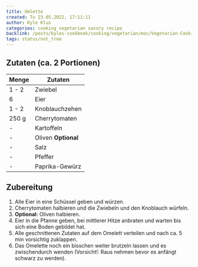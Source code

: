 ```yaml
---
title: Omlette
created: Tu 23.05.2022, 17:11:11
author: Kyle Klus
categories: cooking vegetarian savory recipe
backlink: /posts/kyles-cookbook/cooking/vegetarian/moc/Vegetarian-Cooking-Recipes.html
tags: status/not_tree
---
```


## Zutaten (ca. 2 Portionen)

| Menge            | Zutaten                        |
| ---------------- | ------------------------------ |
| 1 - 2              | Zwiebel                        |
| 6                | Eier                           |
| 1 - 2              | Knoblauchzehen                 |
| 250 g             | Cherrytomaten                  |
| -                | Kartoffeln                     |
| -                | Oliven **Optional**            |
| -                | Salz                           |
| -                | Pfeffer                        |
| -                | Paprika-Gewürz                 |

## Zubereitung

1. Alle Eier in eine Schüssel geben und würzen.
2. Cherrytomaten halbieren und die Zwiebeln und den Knoblauch würfeln.
3. **Optional:** Oliven halbieren.
4. Eier in die Pfanne geben, bei mittlerer Hitze anbraten und warten bis sich eine Boden gebildet hat.
5. Alle geschnittenen Zutaten auf dem Omelett verteilen und nach ca. 5 min vorsichtig zuklappen.
6. Das Omelette noch ein bisschen weiter brutzeln lassen und es zwischendurch wenden (Vorsicht!: Raus nehmen bevor es anfängt schwarz zu werden).
